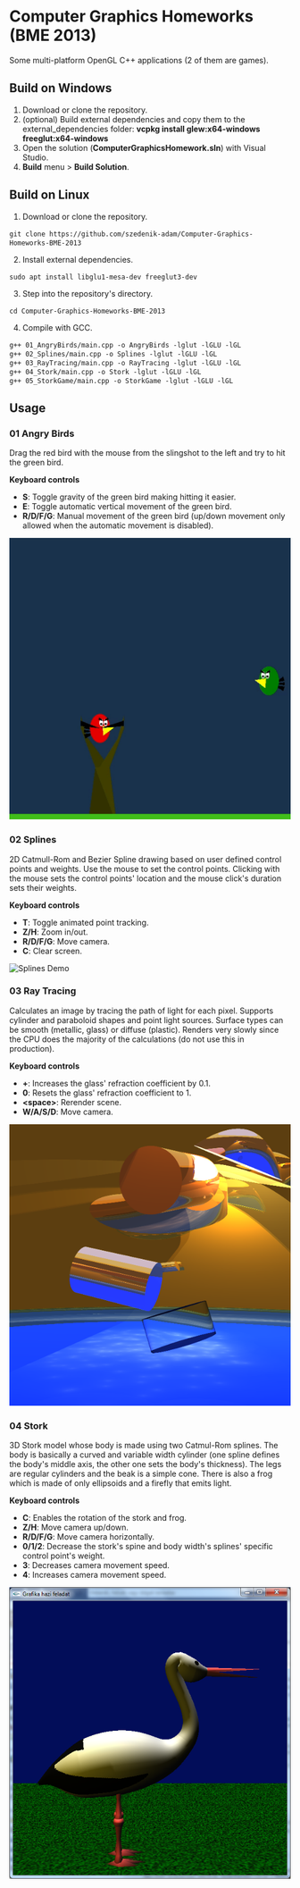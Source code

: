 # Computer Graphics Homeworks (BME 2013)
Some multi-platform OpenGL C++ applications (2 of them are games).

## Build on Windows
1. Download or clone the repository.
2. (optional) Build external dependencies and copy them to the external_dependencies folder: **vcpkg install glew:x64-windows freeglut:x64-windows**
3. Open the solution (**ComputerGraphicsHomework.sln**) with Visual Studio.
4. **Build** menu > **Build Solution**.

## Build on Linux
1. Download or clone the repository.
```
git clone https://github.com/szedenik-adam/Computer-Graphics-Homeworks-BME-2013
```
2. Install external dependencies.
```
sudo apt install libglu1-mesa-dev freeglut3-dev
```
3. Step into the repository's directory.
```
cd Computer-Graphics-Homeworks-BME-2013
```
4. Compile with GCC.
```
g++ 01_AngryBirds/main.cpp -o AngryBirds -lglut -lGLU -lGL
g++ 02_Splines/main.cpp -o Splines -lglut -lGLU -lGL
g++ 03_RayTracing/main.cpp -o RayTracing -lglut -lGLU -lGL
g++ 04_Stork/main.cpp -o Stork -lglut -lGLU -lGL
g++ 05_StorkGame/main.cpp -o StorkGame -lglut -lGLU -lGL
```

## Usage
### 01 Angry Birds
Drag the red bird with the mouse from the slingshot to the left and try to hit the green bird.

**Keyboard controls**
- **S**: Toggle gravity of the green bird making hitting it easier.
- **E**: Toggle automatic vertical movement of the green bird.
- **R/D/F/G**: Manual movement of the green bird (up/down movement only allowed when the automatic movement is disabled).

![Angry Birds Gameplay](/extras/angrybirds.gif)

### 02 Splines
2D Catmull-Rom and Bezier Spline drawing based on user defined control points and weights.
Use the mouse to set the control points.
Clicking with the mouse sets the control points' location and the mouse click's duration sets their weights.

**Keyboard controls**
- **T**: Toggle animated point tracking.
- **Z/H**: Zoom in/out.
- **R/D/F/G**: Move camera.
- **C**: Clear screen.

![Splines Demo](/extras/splines.gif)

### 03 Ray Tracing
Calculates an image by tracing the path of light for each pixel.
Supports cylinder and paraboloid shapes and point light sources.
Surface types can be smooth (metallic, glass) or diffuse (plastic).
Renders very slowly since the CPU does the majority of the calculations (do not use this in production).

**Keyboard controls**
- **+**: Increases the glass' refraction coefficient by 0.1.
- **0**: Resets the glass' refraction coefficient to 1.
- **\<space\>**: Rerender scene.
- **W/A/S/D**: Move camera.

![Ray Tracing Scene](/extras/20131108_g3_remote1_hidef.png)

### 04 Stork
3D Stork model whose body is made using two Catmul-Rom splines. The body is basically a curved and variable width cylinder (one spline defines the body's middle axis, the other one sets the body's thickness). The legs are regular cylinders and the beak is a simple cone. There is also a frog which is made of only ellipsoids and a firefly that emits light.

**Keyboard controls**
- **C**: Enables the rotation of the stork and frog.
- **Z/H**: Move camera up/down.
- **R/D/F/G**: Move camera horizontally.
- **0/1/2**: Decrease the stork's spine and body width's splines' specific control point's weight.
- **3**: Decreases camera movement speed.
- **4**: Increases camera movement speed.

![3D Stork](/extras/20131202_golya_most_extreme.png)